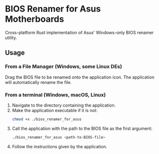 # BIOS Renamer for Asus Motherboards

Cross-platform Rust implementation of Asus' Windows-only BIOS renamer utility.

## Usage

### From a File Manager (Windows, some Linux DEs)

Drag the BIOS file to be renamed onto the application icon. The application will automatically rename
the file.

### From a terminal (Windows, macOS, Linux)

1. Navigate to the directory containing the application.
2. Make the application executable if it is not:
   ``` bash
   chmod +x ./bios_renamer_for_asus 
   ```
3. Call the application with the path to the BIOS file as the first argument:
    ``` bash
    ./bios_renamer_for_asus <path-to-BIOS-file>
    ```
4. Follow the instructions given by the application.
